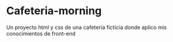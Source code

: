 # Cafeteria-morning
Un proyecto html y css de una cafeteria ficticia donde aplico mis conocimientos de front-end
